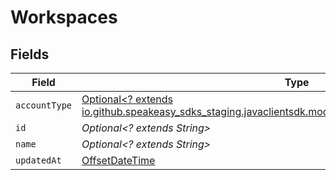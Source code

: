# Workspaces


## Fields

| Field                                                                                                                                                    | Type                                                                                                                                                     | Required                                                                                                                                                 | Description                                                                                                                                              |
| -------------------------------------------------------------------------------------------------------------------------------------------------------- | -------------------------------------------------------------------------------------------------------------------------------------------------------- | -------------------------------------------------------------------------------------------------------------------------------------------------------- | -------------------------------------------------------------------------------------------------------------------------------------------------------- |
| `accountType`                                                                                                                                            | [Optional<? extends io.github.speakeasy_sdks_staging.javaclientsdk.models.shared.AccessTokenAccountType>](../../models/shared/AccessTokenAccountType.md) | :heavy_minus_sign:                                                                                                                                       | N/A                                                                                                                                                      |
| `id`                                                                                                                                                     | *Optional<? extends String>*                                                                                                                             | :heavy_minus_sign:                                                                                                                                       | N/A                                                                                                                                                      |
| `name`                                                                                                                                                   | *Optional<? extends String>*                                                                                                                             | :heavy_minus_sign:                                                                                                                                       | N/A                                                                                                                                                      |
| `updatedAt`                                                                                                                                              | [OffsetDateTime](https://docs.oracle.com/javase/8/docs/api/java/time/OffsetDateTime.html)                                                                | :heavy_minus_sign:                                                                                                                                       | N/A                                                                                                                                                      |